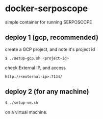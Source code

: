 # docker-serposcope
simple container for running SERPOSCOPE

## deploy 1 (gcp, recommended)

create a GCP project, and note it's project id

```bash
$ ./setup-gcp.sh <project-id>
```

check External IP, and access

```
http://<external-ip>:7134/
```

## deploy 2 (for any machine)

```bash
$ ./setup-vm.sh
```

on a virtual machine.

